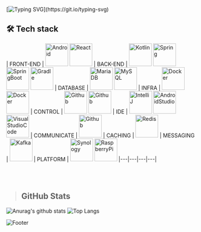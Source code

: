 [![Typing SVG](https://readme-typing-svg.demolab.com?font=Permanent+Marker&size=40&duration=3500&pause=1000&width=500&height=70&lines=%EB%B0%B1%EC%97%94%EB%93%9C+%EA%B0%9C%EB%B0%9C%EC%9E%90+%EA%B0%95%EB%B3%B4%EA%B7%A0%EC%9E%85%EB%8B%88%EB%8B%A4.)](https://git.io/typing-svg)

## 🛠️ Tech stack
| FRONT-END | <img src="https://kangbokyun.github.io/tech-stack-repo/icon/svg/android/android.svg" alt="Android" width="60" height="60"> <img src="https://kangbokyun.github.io/tech-stack-repo/icon/svg/react/react.svg" alt="React" width="60" height="60"> | BACK-END | <img src="https://kangbokyun.github.io/tech-stack-repo/icon/svg/kotlin/kotlin.svg" alt="Kotlin" width="60" height="60"> <img src="https://kangbokyun.github.io/tech-stack-repo/icon/svg/spring/spring.svg" alt="Spring" width="60" height="60"> <img src="https://kangbokyun.github.io/tech-stack-repo/icon/svg/spring/spring-boot.svg" alt="SpringBoot" width="60" height="60"> <img src="https://kangbokyun.github.io/tech-stack-repo/icon/svg/gradle/gradle.svg" alt="Gradle" width="60" height="60">
| DATABASE | <img src="https://kangbokyun.github.io/tech-stack-repo/icon/svg/database/maria/mariadb.svg" alt="MariaDB" width="60" height="60"> <img src="https://kangbokyun.github.io/tech-stack-repo/icon/svg/database/mysql/mysql.svg" alt="MySQL" width="60" height="60"> | INFRA | <img src="https://kangbokyun.github.io/tech-stack-repo/icon/svg/docker/docker.svg" alt="Docker" width="60" height="60"> <img src="https://kangbokyun.github.io/tech-stack-repo/icon/svg/nginx/nginx.svg" alt="Docker" width="60" height="60"> | CONTROL | <img src="https://kangbokyun.github.io/tech-stack-repo/icon/svg/github/github.svg" alt="Github" width="60" height="60"> <img src="https://kangbokyun.github.io/tech-stack-repo/icon/svg/notion/notion.svg" alt="Github" width="60" height="60"> | IDE | <img src="https://kangbokyun.github.io/tech-stack-repo/icon/svg/intelliJ/intellij.svg" alt="IntelliJ" width="60" height="60"> <img src="https://kangbokyun.github.io/tech-stack-repo/icon/svg/android-studio/android-studio.svg" alt="AndroidStudio" width="60" height="60"> <img src="https://kangbokyun.github.io/tech-stack-repo/icon/svg/visual-studio-code/visual-studio-code.svg" alt="VisualStudioCode" width="60" height="60"> 
| COMMUNICATE | <img src="https://kangbokyun.github.io/tech-stack-repo/icon/svg/slack/slack.svg" alt="Github" width="60" height="60"> | CACHING | <img src="https://kangbokyun.github.io/tech-stack-repo/icon/svg/database/redis/redis.svg" alt="Redis" width="60" height="60"> | MESSAGING | <img src="https://kangbokyun.github.io/tech-stack-repo/icon/svg/kafka/kafka.svg" alt="Kafka" width="60" height="60"> 
| PLATFORM | <img src="https://kangbokyun.github.io/tech-stack-repo/icon/svg/synology/synology.svg" alt="Synology" width="60" height="60"> <img src="https://kangbokyun.github.io/tech-stack-repo/icon/svg/raspberry-pi/raspberry-pi.svg" alt="RaspberryPi" width="60" height="60">
|---|---|---|---|

<br  />
<br />

> GitHub Stats
> ---
![Anurag's github stats](https://github-readme-stats.vercel.app/api?username=kangbokyun&show_icons=true&theme=tokyonight)
![Top Langs](https://github-readme-stats.vercel.app/api/top-langs/?username=kangbokyun&layout=compact&theme=tokyonight) 

![Footer](https://capsule-render.vercel.app/api?type=waving&color=auto&height=200&section=footer)

